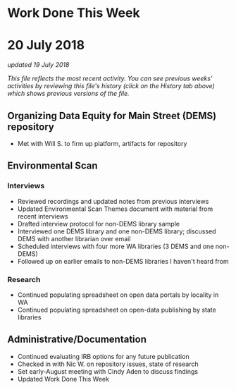 # Work Done This Week
# 20 July 2018
*updated 19 July 2018*

*This file reflects the most recent activity. You can see previous weeks' activities by reviewing this file's history (click on the History tab above) which shows previous versions of the file.*


## Organizing Data Equity for Main Street (DEMS) repository
- Met with Will S. to firm up platform, artifacts for repository 

## Environmental Scan
### Interviews 
- Reviewed recordings and updated notes from previous interviews
- Updated Environmental Scan Themes document with material from recent interviews
- Drafted interview protocol for non-DEMS library sample 
- Interviewed one DEMS library and one non-DEMS library; discussed DEMS with another librarian over email
- Scheduled interviews with four more WA libraries (3 DEMS and one non-DEMS)
- Followed up on earlier emails to non-DEMS libraries I haven't heard from 

### Research
- Continued populating spreadsheet on open data portals by locality in WA
- Continued populating spreadsheet on open-data publishing by state libraries

## Administrative/Documentation
- Continued evaluating IRB options for any future publication
- Checked in with Nic W. on repository issues, state of research
- Set early-August meeting with Cindy Aden to discuss findings 
- Updated Work Done This Week

